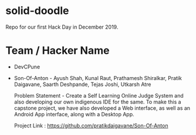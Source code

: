 # solid-doodle
Repo for our first Hack Day in December 2019.

# Team / Hacker Name
 * DevCPune
 * Son-Of-Anton - Ayush Shah, Kunal Raut, Prathamesh Shiralkar, Pratik Daigavane, Saarth Deshpande, Tejas Joshi, Utkarsh Atre
 
   Problem Statement - Create a Self Learning Online Judge System and also developing our own indigenous IDE for the same. To make this a capstone project, we have also developed a Web interface, as well as an Android App interface, along with a Desktop App.

   Project Link : https://github.com/pratikdaigavane/Son-Of-Anton
